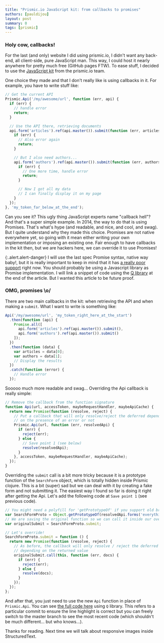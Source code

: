 ```yaml
---
title: "Prismic.io JavaScript kit: from callbacks to promises"
authors: [pauldijou]
layout: post
summary: 0
tags: [prismic]
---
```


### Holy cow, callbacks!

For the last (and only) website I did using prismic.io, I didn't want any back-end, all client-side, pure JavaScript man. This way, I could host it nearly anywhere for pretty much free (GitHub pages FTW). To ease stuff, I decided to use the [JavaScript kit](https://github.com/prismicio/javascript-kit) from the prismic.io team.

One choice they made and that I don't really like is using callbacks in it. For example, you have to write stuff like:

~~~ javascript
// Get the current API
Prismic.Api('/my/awesome/url', function (err, api) {
  if (err) {
    // handle error
    return;
  }

  // Use the API there, retrieving documents
  api.form('articles').ref(api.master()).submit(function (err, articles) {
    if (err) {
      // Also error again
      return;
    }

    // But I also need authors...
    api.form('authors').ref(api.master()).submit(function (err, authors) {
      if (err) {
        // One more time, handle error
        return;
      }

      // Now I got all my data
      // I can finally display it on my page
    }
  });
}, 'my_token_far_below_at_the_end');
~~~

Can you see it? This ugly thing JavaScript experts name "callback hell"? And that's a super simple example. In 2014, the way to do that is using Promises. That's what's hype (and readable, and nice, and cool, and swag). But I quite understand why they made this choice. Promises are not native everywhere yet, so going with it mean either writing your own implementation or imposing an existing one. Fair enough to have callbacks in the kit then, but we are hackers here, we can override it to use Promises!

{:.alert.alert-danger}
  I will use the last spec Promise syntax, native way baby!, but it is really important to keep in mind that it has [a really poor support](http://caniuse.com/#search=promises) right now. You should probably be using a Javascript library as Promise implementation. I will link a snippet of code using the [Q library](http://documentup.com/kriskowal/q/) at the end of the article. But I wanted this article to be future proof.

### OMG, promises \o/

There are two main callbacks in the kit: when retrieving the API and when making a `submit`. What I want to write is something like:

~~~ javascript
Api('/my/awesome/url', 'my_token_right_here_at_the_start')
  .then(function (api) {
    Promise.all([
      api.form('articles').ref(api.master()).submit(),
      api.form('authors').ref(api.master()).submit()
    ]);
  })
  .then(function (data) {
    var articles = data[0];
    var authors = data[1];
    // Display the results
  })
  .catch(function (error) {
    // Handle error
  });
~~~

Sooooo much more readable and swag... Overriding the Api callback is really simple:

~~~ javascript
// Remove the callback from the function signature
function Api(url, accessToken, maybeRequestHandler, maybeApiCache) {
  return new Promise(function (resolve, reject) {
    // Put a callback that will only resolve/reject the deferred depending
    // on the presence of an error or not
    Prismic.Api(url, function (err, resolvedApi) {
      if (err) {
        reject(err);
      } else {
        // Save point 1 (see below)
        resolve(resolvedApi);
      }
    }, accessToken, maybeRequestHandler, maybeApiCache);
  });
}
~~~

Overriding the `submit` call is a bit more tricky because it is a prototype function of the `SearchForm` object, which is totally hidden inside Prismic clojure. This is a bit (super) sad but we can deal with it by creating a fake form and not submitting it. The easiest way I found so far is doing it right after getting the Api. Let's add the following code at `Save point 1` (see previous code).

~~~ javascript
// You might need a polyfill for 'getPrototypeOf' if you support old browser
var SearchFormProto = Object.getPrototypeOf(resolvedApi.forms('everything'));
// We are saving the original function so we can call it inside our override
var originalSubmit = SearchFormProto.submit;

// Let's override!
SearchFormProto.submit = function () {
  return new Promise(function (resolve, reject) {
    // As before, the callback will only resolve / reject the deferred
    // depending on the returned value
    originalSubmit.call(this, function (err, docs) {
      if (err) {
        reject(err);
      } else {
        resolve(docs);
      }
    });
  });
};
~~~

And after that, you just need to use the new `Api` function in place of `Prismic.Api`. You can see [the full code here](https://github.com/pauldijou/farewell/blob/9a744565d7/scripts%2Fapi.js#L8-L32) using `Q` library. This refers to a particular commit to ensure the line highlight is correct but you can freely switch to the master branch to see the most recent code (which shouldn't be much different... but who knows...).

Thanks for reading. Next time we will talk about responsive images inside StructuredText.
